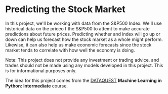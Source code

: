 # Predicting the Stock Market

In this project, we'll be working with data from the S&P500 Index. We'll use historical data on the priceo f the S&P500 to attemt to make accurate predictions about future prices. Predicting whether and index will go up or down can help us forecast how the stock market as a whole might perform. Likewise, it can also help us make economic forecasts since the stock market tends to correlate with how well the economy is doing.

Note: This project does not provide any investment or trading advice, and trades should not be made using any models developed in this project. This is for informational purposes only.

The idea for this project comes from the [DATAQUEST](https://app.dataquest.io/) **Machine Learning in Python: Intermediate** course.
